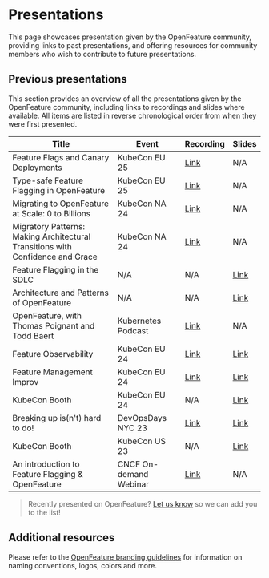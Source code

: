 # Presentations

This page showcases presentation given by the OpenFeature community, providing links to past presentations, and offering resources for community members who wish to contribute to future presentations.

## Previous presentations

This section provides an overview of all the presentations given by the OpenFeature community, including links to recordings and slides where available.
All items are listed in reverse chronological order from when they were first presented.

| Title                                                                          | Event                  | Recording                                                                                                           | Slides                                                                                       |
| ------------------------------------------------------------------------------ | ---------------------- | ------------------------------------------------------------------------------------------------------------------- | -------------------------------------------------------------------------------------------- |
| Feature Flags and Canary Deployments                                           | KubeCon EU 25          | [Link](https://www.youtube.com/watch?v=zZ7bDPZMCqY)                                                                 | N/A                                                                                          |
| Type-safe Feature Flagging in OpenFeature                                      | KubeCon EU 25          | [Link](https://www.youtube.com/watch?v=mewXGSwDCE4)                                                                 | N/A                                                                                          |
| Migrating to OpenFeature at Scale: 0 to Billions                               | KubeCon NA 24          | [Link](https://www.youtube.com/watch?v=6ivdFYgznxQ)                                                                 | N/A                                                                                          |
| Migratory Patterns: Making Architectural Transitions with Confidence and Grace | KubeCon NA 24          | [Link](https://www.youtube.com/watch?v=oOHnDhPH3YQ)                                                                 | N/A                                                                                          |
| Feature Flagging in the SDLC                                                   | N/A                    | N/A                                                                                                                 | [Link](https://docs.google.com/presentation/d/1aIKUI2L3NlAnSguOrSr3zXOC4hriPpgA383a-sTyAQk/) |
| Architecture and Patterns of OpenFeature                                       | N/A                    | N/A                                                                                                                 | [Link](https://docs.google.com/presentation/d/1gganwGmlpp8Lb_bYvw-uysrKzLqMYS4stx_vtSEy1HY)  |
| OpenFeature, with Thomas Poignant and Todd Baert                               | Kubernetes Podcast     | [Link](https://kubernetespodcast.com/episode/224-openfeature/)                                                      | N/A                                                                                          |
| Feature Observability                                                          | KubeCon EU 24          | [Link](https://www.youtube.com/watch?v=euYhIn4leW0)                                                                 | [Link](https://docs.google.com/presentation/d/1ZvW-6dZdfJCH9qEMKAWPCp6aTzt2Us65)             |
| Feature Management Improv                                                      | KubeCon EU 24          | [Link](https://www.youtube.com/watch?v=wkmryOXmVaw)                                                                 | [Link](https://docs.google.com/presentation/d/1aXp41SY7ChsYc728NXlo-vaX2Ekme1J5r9cmgwC5JYc)  |
| KubeCon Booth                                                                  | KubeCon EU 24          | N/A                                                                                                                 | [Link](https://docs.google.com/presentation/d/1yu575WbbZRMXUwRMzgIQFgEEly2P8fnJ)             |
| Breaking up is(n't) hard to do!                                                | DevOpsDays NYC 23      | [Link](https://www.youtube.com/watch?v=_6B8-qEEyvo)                                                                 | [Link](https://docs.google.com/presentation/d/1bkHK6_CapZ-iPrhoLDZuOfolyxIx-_Xduq_hxBsvYVs)  |
| KubeCon Booth                                                                  | KubeCon US 23          | N/A                                                                                                                 | [Link](https://docs.google.com/presentation/d/1ApvcVPf3NgV1Otv4B2VuoBYOwTSvyLD4pQz0M2xizds)  |
| An introduction to Feature Flagging & OpenFeature                              | CNCF On-demand Webinar | [Link](https://www.cncf.io/online-programs/cncf-on-demand-webinar-an-introduction-to-feature-flagging-openfeature/) | N/A                                                                                          |

> Recently presented on OpenFeature? [Let us know](https://github.com/open-feature/community/issues/new) so we can add you to the list!

## Additional resources

Please refer to the [OpenFeature branding guidelines](./branding-guidelines.md) for information on naming conventions, logos, colors and more.
